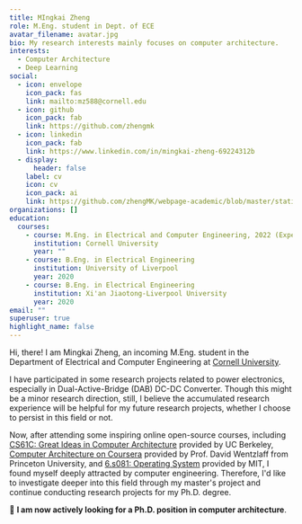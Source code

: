 ```yaml
---
title: MIngkai Zheng
role: M.Eng. student in Dept. of ECE
avatar_filename: avatar.jpg
bio: My research interests mainly focuses on computer architecture.
interests:
  - Computer Architecture
  - Deep Learning
social:
  - icon: envelope
    icon_pack: fas
    link: mailto:mz588@cornell.edu
  - icon: github
    icon_pack: fab
    link: https://github.com/zhengmk
  - icon: linkedin
    icon_pack: fab
    link: https://www.linkedin.com/in/mingkai-zheng-69224312b
  - display:
      header: false
    label: cv
    icon: cv
    icon_pack: ai
    link: https://github.com/zhengMK/webpage-academic/blob/master/static/uploads/Mingkai%20Zheng-CV.pdf
organizations: []
education:
  courses:
    - course: M.Eng. in Electrical and Computer Engineering, 2022 (Expected)
      institution: Cornell University
      year: ""
    - course: B.Eng. in Electrical Engineering
      institution: University of Liverpool
      year: 2020
    - course: B.Eng. in Electrical Engineering
      institution: Xi'an Jiaotong-Liverpool University
      year: 2020
email: ""
superuser: true
highlight_name: false
---
```

Hi, there! I am Mingkai Zheng, an incoming M.Eng. student in the Department of Electrical and Computer Engineering at [Cornell University](https://www.cornell.edu/). 

I have participated in some research projects related to power electronics, especially in Dual-Active-Bridge (DAB) DC-DC Converter. Though this might be a minor research direction, still, I believe the accumulated research experience will be helpful for my future research projects, whether I choose to persist in this field or not.

Now, after attending some inspiring online open-source courses, including [CS61C: Great Ideas in Computer Architecture](https://cs61c.org/su20/) provided by UC Berkeley, [Computer Architecture on Coursera](https://www.coursera.org/learn/comparch?) provided by Prof. David Wentzlaff from Princeton University, and [6.s081: Operating System](https://pdos.csail.mit.edu/6.S081/2020/) provided by MIT, I found myself deeply attracted by computer engineering. Therefore, I'd like to investigate deeper into this field through my master's project and continue conducting research projects for my Ph.D. degree. 

🌟 **I am now actively looking for a Ph.D. position in computer architecture**.

